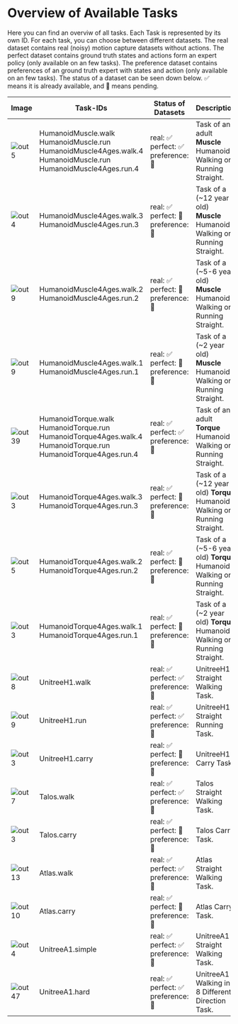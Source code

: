 # Overview of Available Tasks
Here you can find an overviw of all tasks. Each Task is represented by its own ID. For each task, you can choose between different datasets. The real dataset contains real (noisy) motion capture datasets without actions. The perfect dataset contains ground truth states and actions form an expert policy (only available on an few tasks). The preference dataset contains preferences of an ground truth expert with states and action (only available on an few tasks). 
The status of a dataset can be seen down below. ✅ means it is already available, and 🔶 means pending. 

 | Image | Task-IDs | Status of Datasets | Description|
 |---|---|---|---|
 | ![out5](https://github.com/robfiras/loco-mujoco/assets/69359729/cdcd4617-c18a-448d-b42a-ea01384016b0) | HumanoidMuscle.walk </br> HumanoidMuscle.run </br> HumanoidMuscle4Ages.walk.4 </br> HumanoidMuscle.run </br> HumanoidMuscle4Ages.run.4 | real: ✅  <br /> perfect: ✅   <br /> preference: 🔶| Task of an adult **Muscle** Humanoid Walking or Running Straight. |
 | ![out4](https://github.com/robfiras/loco-mujoco/assets/69359729/1bdebeb1-401c-439e-8f2e-7197fd34c5e5) | HumanoidMuscle4Ages.walk.3 </br> HumanoidMuscle4Ages.run.3  | real: ✅  <br /> perfect: 🔶  <br /> preference: 🔶 | Task of a (~12 year old) **Muscle** Humanoid Walking or Running Straight. |
 | ![out9](https://github.com/robfiras/loco-mujoco/assets/69359729/2c7aeb58-65a6-427c-8b12-197c96410cd8) | HumanoidMuscle4Ages.walk.2 </br> HumanoidMuscle4Ages.run.2 | real: ✅  <br /> perfect: 🔶  <br /> preference: 🔶 | Task of a (~5-6 year old) **Muscle** Humanoid Walking or Running Straight. |
 | ![out9](https://github.com/robfiras/loco-mujoco/assets/69359729/600a917f-c784-4b5e-ac99-9472711de843) | HumanoidMuscle4Ages.walk.1 </br> HumanoidMuscle4Ages.run.1 | real: ✅  <br /> perfect: 🔶  <br /> preference: 🔶 | Task of a (~2 year old) **Muscle** Humanoid Walking or Running Straight. |
 | ![out39](https://github.com/robfiras/loco-mujoco/assets/69359729/cf32520f-5a2e-401a-9f2e-b8033ef7109c) | HumanoidTorque.walk </br> HumanoidTorque.run </br> HumanoidTorque4Ages.walk.4 </br> HumanoidTorque.run </br> HumanoidTorque4Ages.run.4 | real: ✅  <br /> perfect: ✅   <br /> preference: 🔶| Task of an adult **Torque** Humanoid Walking or Running Straight. |
 | ![out3](https://github.com/robfiras/loco-mujoco/assets/69359729/352f3594-8903-4eaf-a223-f751b590f4ec) | HumanoidTorque4Ages.walk.3 </br> HumanoidTorque4Ages.run.3  | real: ✅  <br /> perfect: 🔶  <br /> preference: 🔶 | Task of a (~12 year old) **Torque** Humanoid Walking or Running Straight. |
 | ![out5](https://github.com/robfiras/loco-mujoco/assets/69359729/06c83af9-3c45-43a1-8173-aa1d8771fe4c) | HumanoidTorque4Ages.walk.2 </br> HumanoidTorque4Ages.run.2 | real: ✅  <br /> perfect: 🔶  <br /> preference: 🔶 | Task of a (~5-6 year old) **Torque** Humanoid Walking or Running Straight. |
 | ![out3](https://github.com/robfiras/loco-mujoco/assets/69359729/5ec93baa-bed8-4d9f-b983-3bc12264b9b6) | HumanoidTorque4Ages.walk.1 </br> HumanoidTorque4Ages.run.1 | real: ✅  <br /> perfect: 🔶  <br /> preference: 🔶 | Task of a (~2 year old) **Torque** Humanoid Walking or Running Straight. |
 | ![out8](https://github.com/robfiras/loco-mujoco/assets/69359729/fed0315c-921e-4b2e-a9c2-54b85198ef65) | UnitreeH1.walk  | real: ✅  <br /> perfect: ✅   <br /> preference: 🔶| UnitreeH1 Straight Walking Task. |
 | ![out9](https://github.com/robfiras/loco-mujoco/assets/69359729/ab0dec59-fc24-4763-8ff6-38d58ac3b3de) | UnitreeH1.run  | real: ✅  <br /> perfect: ✅   <br /> preference: 🔶| UnitreeH1 Straight Running Task. |
 | ![out3](https://github.com/robfiras/loco-mujoco/assets/69359729/851ff3c0-d05f-4de1-a00b-7b3204056e2f) | UnitreeH1.carry | real: ✅  <br /> perfect: 🔶   <br /> preference: 🔶| UnitreeH1 Carry Task. |
 | ![out7](https://github.com/robfiras/loco-mujoco/assets/69359729/22c7bb0c-ff92-4e99-a964-7654df6d22c4) | Talos.walk  | real: ✅  <br /> perfect: ✅   <br /> preference: 🔶| Talos Straight Walking Task. |
 | ![out3](https://github.com/robfiras/loco-mujoco/assets/69359729/0ba1f0e7-1f3d-4088-a44f-0a53bec1cf3a) | Talos.carry  | real: ✅  <br /> perfect: 🔶   <br /> preference: 🔶| Talos Carry Task. |
 | ![out13](https://github.com/robfiras/loco-mujoco/assets/69359729/1ff09d98-e46b-429c-ac07-87de58853d28) | Atlas.walk  | real: ✅  <br /> perfect: ✅   <br /> preference: 🔶| Atlas Straight Walking Task. |
 | ![out10](https://github.com/robfiras/loco-mujoco/assets/69359729/3c433333-3466-445b-b39f-2f990553d5ff) | Atlas.carry  | real: ✅  <br /> perfect: 🔶   <br /> preference: 🔶| Atlas Carry Task. |
 | ![out4](https://github.com/robfiras/loco-mujoco/assets/69359729/b722bb42-a26c-4692-b1a8-c6f71a78e37b) | UnitreeA1.simple  | real: ✅  <br /> perfect: ✅   <br /> preference: 🔶| UnitreeA1 Straight Walking Task. |
 | ![out47](https://github.com/robfiras/loco-mujoco/assets/69359729/5a1f783e-8b52-4680-a22b-d96f89faf9b3) | UnitreeA1.hard  | real: ✅  <br /> perfect: ✅   <br /> preference: 🔶| UnitreeA1 Walking in 8 Different Direction Task. |


